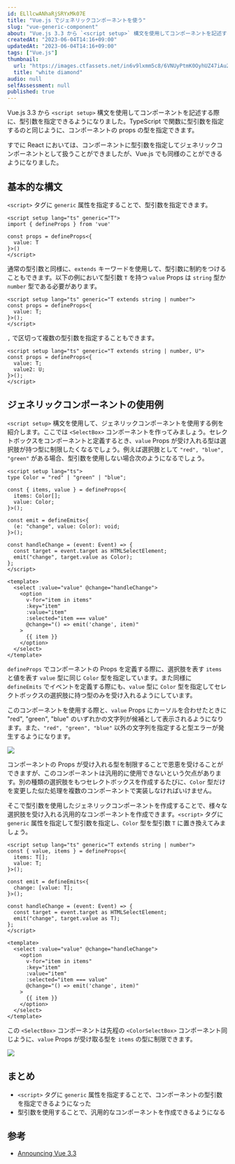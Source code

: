 ```yaml
---
id: ELllcwANhaRjSRYxMk07E
title: "Vue.js でジェネリックコンポーネントを使う"
slug: "vue-generic-component"
about: "Vue.js 3.3 から `<script setup>` 構文を使用してコンポーネントを記述する際に、型引数を指定することができるようになりました。TypeScript で関数に型引数を指定するのと同じように、コンポーネントの props の型を指定することができます。"
createdAt: "2023-06-04T14:16+09:00"
updatedAt: "2023-06-04T14:16+09:00"
tags: ["Vue.js"]
thumbnail:
  url: "https://images.ctfassets.net/in6v9lxmm5c8/6VNUyPtmK0OyhUZ47iAu2R/e6e54f19bf6f82a50199f8e8434a8c22/___Pngtree___shine_jewelry_white_diamond_5318738.png"
  title: "white diamond"
audio: null
selfAssessment: null
published: true
---
```

Vue.js 3.3 から `<script setup>` 構文を使用してコンポーネントを記述する際に、型引数を指定できるようになりました。TypeScript で関数に型引数を指定するのと同じように、コンポーネントの props の型を指定できます。

すでに React においては、コンポーネントに型引数を指定してジェネリックコンポーネントとして扱うことができましたが、Vue.js でも同様のことができるようになりました。

## 基本的な構文

`<script>` タグに `generic` 属性を指定することで、型引数を指定できます。

```vue:components/MyComponent.vue
<script setup lang="ts" generic="T">
import { defineProps } from 'vue'

const props = defineProps<{
  value: T
}>()
</script>
```

通常の型引数と同様に、`extends` キーワードを使用して、型引数に制約をつけることもできます。以下の例において型引数 `T` を持つ `value` Props は `string` 型か `number` 型である必要があります。

```vue:components/MyComponent.vue
<script setup lang="ts" generic="T extends string | number">
const props = defineProps<{
  value: T;
}>();
</script>
```

`,` で区切って複数の型引数を指定することもできます。

```vue:components/MyComponent.vue
<script setup lang="ts" generic="T extends string | number, U">
const props = defineProps<{
  value: T;
  value2: U;
}>();
</script>
```

## ジェネリックコンポーネントの使用例

`<script setup>` 構文を使用して、ジェネリックコンポーネントを使用する例を紹介します。ここでは `<SelectBox>` コンポーネントを作ってみましょう。セレクトボックスをコンポーネントと定義するとき、`value` Props が受け入れる型は選択肢が持つ型に制限したくなるでしょう。例えば選択肢として `"red", "blue", "green"` がある場合、型引数を使用しない場合次のようになるでしょう。

```vue:components/ColroSelectBox.vue
<script setup lang="ts">
type Color = "red" | "green" | "blue";

const { items, value } = defineProps<{
  items: Color[];
  value: Color;
}>();

const emit = defineEmits<{
  (e: "change", value: Color): void;
}>();

const handleChange = (event: Event) => {
  const target = event.target as HTMLSelectElement;
  emit("change", target.value as Color);
};
</script>

<template>
  <select :value="value" @change="handleChange">
    <option
      v-for="item in items"
      :key="item"
      :value="item"
      :selected="item === value"
      @change="() => emit('change', item)"
    >
      {{ item }}
    </option>
  </select>
</template>
```

`defineProps` でコンポーネントの Props を定義する際に、選択肢を表す `items` と値を表す `value` 型に同じ `Color` 型を指定しています。また同様に `defineEmits` でイベントを定義する際にも、`value` 型に `Color` 型を指定してセレクトボックスの選択肢に持つ型のみを受け入れるようにしています。

このコンポーネントを使用する際と、`value` Props にカーソルを合わせたときに "red", "green", "blue" のいずれかの文字列が候補として表示されるようになります。また、`"red", "green", "blue"` 以外の文字列を指定すると型エラーが発生するようになります。

![](https://images.ctfassets.net/in6v9lxmm5c8/6NyAQ6R2yI7zh5cLxBUZml/caa32cc363088d831e2669b283e9c061/____________________________2023-06-04_14.44.03.png)

コンポーネントの Props が受け入れる型を制限することで恩恵を受けることができますが、このコンポーネントは汎用的に使用できないという欠点があります。別の種類の選択肢をもつセレクトボックスを作成するたびに、`Color` 型だけを変更した似た処理を複数のコンポーネントで実装しなければいけません。

そこで型引数を使用したジェネリックコンポーネントを作成することで、様々な選択肢を受け入れる汎用的なコンポーネントを作成できます。`<script>` タグに `generic` 属性を指定して型引数を指定し、`Color` 型を型引数 `T` に置き換えてみましょう。

```vue:components/SelectBox.vue
<script setup lang="ts" generic="T extends string | number">
const { value, items } = defineProps<{
  items: T[];
  value: T;
}>();

const emit = defineEmits<{
  change: [value: T];
}>();

const handleChange = (event: Event) => {
  const target = event.target as HTMLSelectElement;
  emit("change", target.value as T);
};
</script>

<template>
  <select :value="value" @change="handleChange">
    <option
      v-for="item in items"
      :key="item"
      :value="item"
      :selected="item === value"
      @change="() => emit('change', item)"
    >
      {{ item }}
    </option>
  </select>
</template>
```

この `<SelectBox>` コンポーネントは先程の `<ColorSelectBox>` コンポーネント同じように、`value` Props が受け取る型を `items` の型に制限できます。

![](https://images.ctfassets.net/in6v9lxmm5c8/4gzcvgBMlvQuzTr5SYkwpL/fdcc1401e5a9b59afc2090370da7a4d9/____________________________2023-06-04_14.54.17.png)

## まとめ

- `<script>` タグに `generic` 属性を指定することで、コンポーネントの型引数を指定できるようになった
- 型引数を使用することで、汎用的なコンポーネントを作成できるようになる

## 参考

- [Announcing Vue 3.3](https://blog.vuejs.org/posts/vue-3-3)
